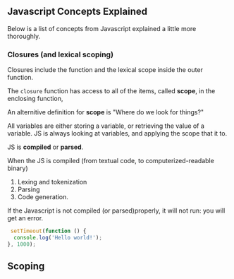 ## Javascript Concepts Explained

Below is a list of concepts from Javascript explained a little more thoroughly.

### Closures (and lexical scoping)

Closures include the function and the lexical scope inside the outer function.

The `closure` function has access to all of the items, called **scope**, in the enclosing function,

An alternitive definition for **scope** is "Where do we look for things?"

All variables are either storing a variable, or retrieving the value of a variable. JS is always looking at variables, and applying the scope that it to.

JS is **compiled** or **parsed**.

When the JS is compiled (from textual code, to computerized-readable binary)
1. Lexing and tokenization
2. Parsing
3. Code generation.

If the Javascript is not compiled (or parsed)properly, it will not run: you will get an error.


```js
 setTimeout(function () {
  console.log('Hello world!');
}, 1000);
```

## Scoping


